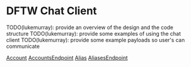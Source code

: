 # DFTW Chat Client

TODO(lukemurray): provide an overview of the design and the code structure
TODO(lukemurray): provide some examples of using the chat client
TODO(lukemurray): provide some example payloads so user's can communicate

[Account](Account.html)
[AccountsEndpoint](AccountsEndpoint.html)
[Alias](Alias.html)
[AliasesEndpoint](AliasesEndpoint.html)
